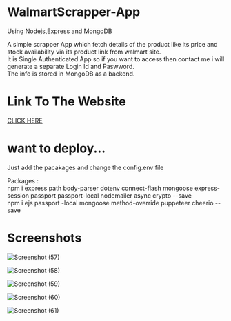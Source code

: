 # WalmartScrapper-App
Using Nodejs,Express and MongoDB
<br>

A simple scrapper App which fetch details of the product like its price and stock availability via its product link from walmart site. <br>
It is Single Authenticated App so if you want to access then contact me i will generate a separate Login Id and Paswword.<br>
The info is stored in MongoDB as a backend.

# Link To The Website
 
[CLICK HERE](https://whispering-reef-66578.herokuapp.com/)



# want to deploy...

Just add the pacakages and change the config.env file<br>

Packages :<br> 
npm i express path body-parser dotenv connect-flash mongoose express-session passport passport-local nodemailer async crypto --save<br>
           npm i ejs passport -local mongoose method-override puppeteer cheerio --save

# Screenshots

![Screenshot (57)](https://user-images.githubusercontent.com/79687388/122381793-ef29e680-cf86-11eb-8320-a6bcf0ad6153.png)

![Screenshot (58)](https://user-images.githubusercontent.com/79687388/122381805-f18c4080-cf86-11eb-9bb7-b3b039bc2190.png)

![Screenshot (59)](https://user-images.githubusercontent.com/79687388/122381822-f3ee9a80-cf86-11eb-812a-ce0c3b8a9fe3.png)

![Screenshot (60)](https://user-images.githubusercontent.com/79687388/122381841-f6e98b00-cf86-11eb-9b8d-3c369bde851d.png)

![Screenshot (61)](https://user-images.githubusercontent.com/79687388/122381855-f8b34e80-cf86-11eb-9efe-9190c5e6109f.png)

